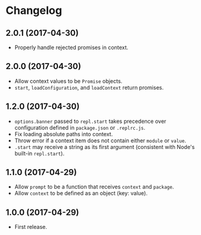 # Changelog

## 2.0.1 (2017-04-30)

* Properly handle rejected promises in context.

## 2.0.0 (2017-04-30)

* Allow context values to be `Promise` objects.
* `start`, `loadConfiguration`, and `loadContext` return promises.

## 1.2.0 (2017-04-30)

* `options.banner` passed to `repl.start` takes precedence over configuration defined in `package.json` or `.replrc.js`.
* Fix loading absolute paths into context.
* Throw error if a context item does not contain either `module` or `value`.
* `.start` may receive a string as its first argument (consistent with Node's built-in `repl.start`).

## 1.1.0 (2017-04-29)

* Allow `prompt` to be a function that receives `context` and `package`.
* Allow `context` to be defined as an object (key: value).

## 1.0.0 (2017-04-29)

* First release.
